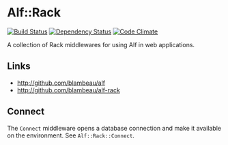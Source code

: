 # Alf::Rack

[![Build Status](https://secure.travis-ci.org/alf-tool/alf-rack.png)](http://travis-ci.org/alf-tool/alf-rack)
[![Dependency Status](https://gemnasium.com/alf-tool/alf-rack.png)](https://gemnasium.com/alf-tool/alf-rack)
[![Code Climate](https://codeclimate.com/github/alf-tool/alf-sql.png)](https://codeclimate.com/github/alf-tool/alf-rack)

A collection of Rack middlewares for using Alf in web applications.

## Links

* http://github.com/blambeau/alf
* http://github.com/blambeau/alf-rack

## Connect

The `Connect` middleware opens a database connection and make it available on
the environment. See `Alf::Rack::Connect`.
